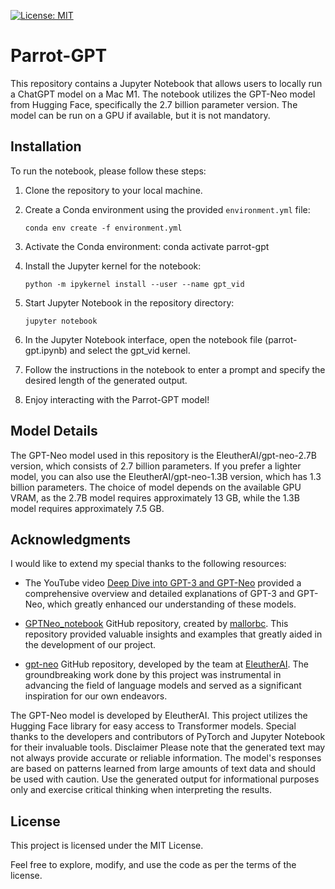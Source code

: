 [![License: MIT](https://img.shields.io/badge/License-MIT-yellow.svg)](https://opensource.org/licenses/MIT)

# Parrot-GPT

This repository contains a Jupyter Notebook that allows users to locally run a ChatGPT model on a Mac M1. The notebook utilizes the GPT-Neo model from Hugging Face, specifically the 2.7 billion parameter version. The model can be run on a GPU if available, but it is not mandatory.

## Installation

To run the notebook, please follow these steps:

1. Clone the repository to your local machine.

2. Create a Conda environment using the provided `environment.yml` file: 
    ```
    conda env create -f environment.yml
    ```

3. Activate the Conda environment: conda activate parrot-gpt

4. Install the Jupyter kernel for the notebook:
    ```
    python -m ipykernel install --user --name gpt_vid
    ```

5. Start Jupyter Notebook in the repository directory: 
    ```
    jupyter notebook
    ```

6. In the Jupyter Notebook interface, open the notebook file (parrot-gpt.ipynb) and select the gpt_vid kernel.

7. Follow the instructions in the notebook to enter a prompt and specify the desired length of the generated output.

8. Enjoy interacting with the Parrot-GPT model!

## Model Details

The GPT-Neo model used in this repository is the EleutherAI/gpt-neo-2.7B version, which consists of 2.7 billion parameters. If you prefer a lighter model, you can also use the EleutherAI/gpt-neo-1.3B version, which has 1.3 billion parameters. The choice of model depends on the available GPU VRAM, as the 2.7B model requires approximately 13 GB, while the 1.3B model requires approximately 7.5 GB.

## Acknowledgments
I would like to extend my special thanks to the following resources:

- The YouTube video [Deep Dive into GPT-3 and GPT-Neo](https://www.youtube.com/watch?v=d_ypajqmwcU&t=7s) provided a comprehensive overview and detailed explanations of GPT-3 and GPT-Neo, which greatly enhanced our understanding of these models.

- [GPTNeo_notebook](https://github.com/mallorbc/GPTNeo_notebook) GitHub repository, created by [mallorbc](https://github.com/mallorbc). This repository provided valuable insights and examples that greatly aided in the development of our project.

- [gpt-neo](https://github.com/EleutherAI/gpt-neo) GitHub repository, developed by the team at [EleutherAI](https://github.com/EleutherAI). The groundbreaking work done by this project was instrumental in advancing the field of language models and served as a significant inspiration for our own endeavors.

The GPT-Neo model is developed by EleutherAI.
This project utilizes the Hugging Face library for easy access to Transformer models.
Special thanks to the developers and contributors of PyTorch and Jupyter Notebook for their invaluable tools.
Disclaimer
Please note that the generated text may not always provide accurate or reliable information. The model's responses are based on patterns learned from large amounts of text data and should be used with caution. Use the generated output for informational purposes only and exercise critical thinking when interpreting the results.

## License

This project is licensed under the MIT License.

Feel free to explore, modify, and use the code as per the terms of the license.

